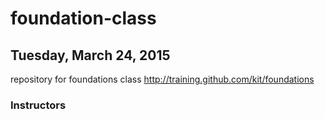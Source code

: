 # foundation-class
## Tuesday, March 24, 2015

repository for foundations class http://training.github.com/kit/foundations

### Instructors



